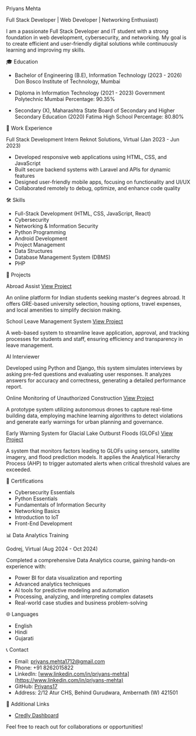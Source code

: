 Priyans Mehta

Full Stack Developer | Web Developer | Networking Enthusiast)

I am a passionate Full Stack Developer and IT student with a strong foundation in web development, cybersecurity, and networking. My goal is to create efficient and user-friendly digital solutions while continuously learning and improving my skills.

🎓 Education

- Bachelor of Engineering (B.E), Information Technology (2023 - 2026)
  Don Bosco Institute of Technology, Mumbai

- Diploma in Information Technology (2021 - 2023)
  Government Polytechnic Mumbai
  Percentage: 90.35%

- Secondary (X), Maharashtra State Board of Secondary and Higher Secondary Education (2020)
  Fatima High School
  Percentage: 80.80%

💼 Work Experience

Full Stack Development Intern
Reknot Solutions, Virtual (Jan 2023 - Jun 2023)

- Developed responsive web applications using HTML, CSS, and JavaScript
- Built secure backend systems with Laravel and APIs for dynamic features
- Designed user-friendly mobile apps, focusing on functionality and UI/UX
- Collaborated remotely to debug, optimize, and enhance code quality

🛠 Skills

- Full-Stack Development (HTML, CSS, JavaScript, React)
- Cybersecurity
- Networking & Information Security
- Python Programming
- Android Development
- Project Management
- Data Structures
- Database Management System (DBMS)
- PHP

🚀 Projects

Abroad Assist
[View Project](https://github.com/Priyans17/Abroad-Assist)

An online platform for Indian students seeking master's degrees abroad. It offers GRE-based university selection, housing options, travel expenses, and local amenities to simplify decision making.

School Leave Management System
[View Project](https://github.com/Priyans17/Student-Leave-Mgmt)

A web-based system to streamline leave application, approval, and tracking processes for students and staff, ensuring efficiency and transparency in leave management.

AI Interviewer

Developed using Python and Django, this system simulates interviews by asking pre-fed questions and evaluating user responses. It analyzes answers for accuracy and correctness, generating a detailed performance report.

Online Monitoring of Unauthorized Construction
[View Project](https://shorturl.at/EnVuv)

A prototype system utilizing autonomous drones to capture real-time building data, employing machine learning algorithms to detect violations and generate early warnings for urban planning and governance.

Early Warning System for Glacial Lake Outburst Floods (GLOFs)
[View Project](https://shorturl.at/EnVuv)

A system that monitors factors leading to GLOFs using sensors, satellite imagery, and flood prediction models. It applies the Analytical Hierarchy Process (AHP) to trigger automated alerts when critical threshold values are exceeded.

🏅 Certifications

- Cybersecurity Essentials
- Python Essentials
- Fundamentals of Information Security
- Networking Basics
- Introduction to IoT
- Front-End Development

 📊 Data Analytics Training

Godrej, Virtual (Aug 2024 - Oct 2024)

Completed a comprehensive Data Analytics course, gaining hands-on experience with:
- Power BI for data visualization and reporting
- Advanced analytics techniques
- AI tools for predictive modeling and automation
- Processing, analyzing, and interpreting complex datasets
- Real-world case studies and business problem-solving

🌐 Languages

- English
- Hindi
- Gujarati

📞 Contact

- Email: priyans.mehta1712@gmail.com
- Phone: +91 8262015822
- LinkedIn: [www.linkedin.com/in/priyans-mehta](https://www.linkedin.com/in/priyans-mehta)
- GitHub: [Priyans17](https://github.com/Priyans17)
- Address: 2/12 Atur CHS, Behind Gurudwara, Ambernath (W) 421501

🔗 Additional Links

- [Credly Dashboard](https://www.credly.com/earner/dashboard)

Feel free to reach out for collaborations or opportunities!
